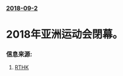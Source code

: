 ### [2018-09-2](/news/2018/09/2/index.md)

##### 
# 2018年亚洲运动会閉幕。 




### 信息来源:

1. [RTHK](http://news.rthk.hk/rthk/ch/component/k2/1415840-20180902.htm)
